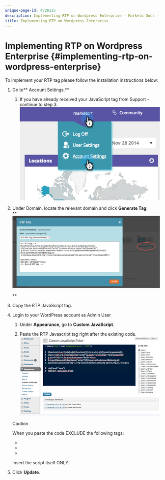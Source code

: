 ```yaml
---
unique-page-id: 4720215
description: Implementing RTP on Wordpress Enterprise - Marketo Docs - Product Documentation
title: Implementing RTP on Wordpress Enterprise
---
```


# Implementing RTP on Wordpress Enterprise {#implementing-rtp-on-wordpress-enterprise}

To implement your RTP tag please follow the installation instructions below:

1. Go to** Account Settings.**

    1. If you have already received your JavaScript tag from Support - continue to step 3.  
       ![](assets/image2014-11-30-15-3a19-3a21-3.png)

1. Under Domain, locate the relevant domain and click **Generate Tag**.  
   ** ![](assets/image2014-11-30-15-3a20-3a17-3.png)

   **

1. Copy the RTP JavaScript tag.
1. Login to your WordPress account as Admin User

    1. Under **Appearance**, go to **Custom JavaScript**.
    
    1. Paste the RTP Javascript tag right after the existing code.  
       ![](assets/image2014-12-3-17-3a51-3a46.png)

   >[!CAUTION]
   >
   >When you paste the code EXCLUDE the following tags:
   >
   >    
   >    
   >    * <!-- RTP tag -->
   >    * <script type='text/javascript'>
   >    * </script>
   >    * <!-- End of RTP tag -->
   >    
   >    
   >Insert the script itself ONLY.

1. Click **Update**.

